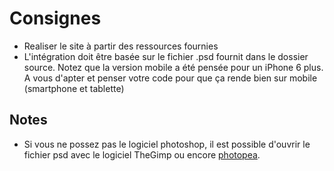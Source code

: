 # Consignes

- Realiser le site à partir des ressources fournies
- L'intégration doit être basée sur le fichier .psd fournit dans le dossier source. Notez que la version mobile a été pensée pour un iPhone 6 plus. A vous d'apter et penser votre code pour que ça rende bien sur mobile (smartphone et tablette)

## Notes

- Si vous ne possez pas le logiciel photoshop, il est possible d'ouvrir le fichier psd avec le logiciel TheGimp ou encore [photopea](http://photopea.com).
